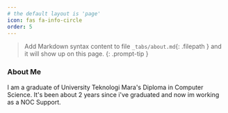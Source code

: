 ```yaml
---
# the default layout is 'page'
icon: fas fa-info-circle
order: 5
---
```


> Add Markdown syntax content to file `_tabs/about.md`{: .filepath } and it will show up on this page.
{: .prompt-tip }

### About Me 

I am a graduate of University Teknologi Mara's Diploma in Computer Science. It's been about 2 years since i've graduated and now im working as a NOC Support.